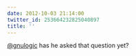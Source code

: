 ```yaml
---
date: 2012-10-03 21:14:00
twitter_id: 253664232825040897
title: ''
---
```




[@gnulogic](https://twitter.com/gnulogic) has he asked that question yet?
